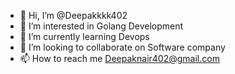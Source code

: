 - 👋 Hi, I’m @Deepakkkk402
- 👀 I’m interested in Golang Development
- 🌱 I’m currently learning Devops
- 💞️ I’m looking to collaborate on Software company
- 📫 How to reach me Deepaknair402@gmail.com

<!---
Deepakkkk402/Deepakkkk402 is a ✨ special ✨ repository because its `README.md` (this file) appears on your GitHub profile.
You can click the Preview link to take a look at your changes.
--->
